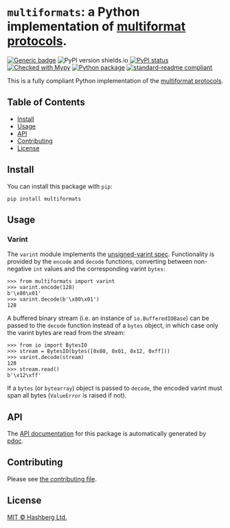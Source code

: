 # `multiformats`: a Python implementation of [multiformat protocols](https://multiformats.io/).

[![Generic badge](https://img.shields.io/badge/python-3.6+-green.svg)](https://docs.python.org/3.6/)
![PyPI version shields.io](https://img.shields.io/pypi/v/multiformats.svg)
[![PyPI status](https://img.shields.io/pypi/status/multiformats.svg)](https://pypi.python.org/pypi/multiformats/)
[![Checked with Mypy](http://www.mypy-lang.org/static/mypy_badge.svg)](https://github.com/python/mypy)
[![Python package](https://github.com/hashberg-io/multiformats/actions/workflows/python-pytest.yml/badge.svg)](https://github.com/hashberg-io/multiformats/actions/workflows/python-pytest.yml)
[![standard-readme compliant](https://img.shields.io/badge/readme%20style-standard-brightgreen.svg?style=flat-square)](https://github.com/RichardLitt/standard-readme)


This is a fully compliant Python implementation of the [multiformat protocols](https://multiformats.io/).


## Table of Contents

- [Install](#install)
- [Usage](#usage)
- [API](#api)
- [Contributing](#contributing)
- [License](#license)


## Install

You can install this package with `pip`:

```
pip install multiformats
```

## Usage

### Varint

The `varint` module implements the [unsigned-varint spec](https://github.com/multiformats/unsigned-varint). Functionality is provided by the `encode` and `decode` functions, converting between non-negative `int` values and the corresponding varint `bytes`: 

```
>>> from multiformats import varint
>>> varint.encode(128)
b'\x80\x01'
>>> varint.decode(b'\x80\x01')
128
```

A buffered binary stream (i.e. an instance of `io.BufferedIOBase`) can be passed to the `decode` function instead of a `bytes` object, in which case only the varint bytes are read from the stream:

```
>>> from io import BytesIO
>>> stream = BytesIO(bytes([0x80, 0x01, 0x12, 0xff]))
>>> varint.decode(stream)
128
>>> stream.read()
b'\x12\xff'
```

If a `bytes` (or `bytearray`) object is passed to `decode`, the encoded varint must span all bytes (`ValueError` is raised if not).


## API

The [API documentation](https://hashberg-io.github.io/multiformats/multiformats/index.html) for this package is automatically generated by [pdoc](https://pdoc3.github.io/pdoc/).


## Contributing

Please see [the contributing file](./CONTRIBUTING.md).


## License

[MIT © Hashberg Ltd.](LICENSE)
